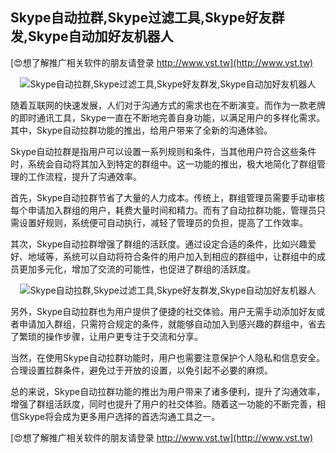 ## **Skype自动拉群,Skype过滤工具,Skype好友群发,Skype自动加好友机器人**

[😍想了解推广相关软件的朋友请登录 http://www.vst.tw](http://www.vst.tw)

 <center><img src="https://vst.tw/MP4/tuiguang/png/0.png" alt="Skype自动拉群,Skype过滤工具,Skype好友群发,Skype自动加好友机器人"></center>

随着互联网的快速发展，人们对于沟通方式的需求也在不断演变。而作为一款老牌的即时通讯工具，Skype一直在不断地完善自身功能，以满足用户的多样化需求。其中，Skype自动拉群功能的推出，给用户带来了全新的沟通体验。

Skype自动拉群是指用户可以设置一系列规则和条件，当其他用户符合这些条件时，系统会自动将其加入到特定的群组中。这一功能的推出，极大地简化了群组管理的工作流程，提升了沟通效率。

首先，Skype自动拉群节省了大量的人力成本。传统上，群组管理员需要手动审核每个申请加入群组的用户，耗费大量时间和精力。而有了自动拉群功能，管理员只需设置好规则，系统便可自动执行，减轻了管理员的负担，提高了工作效率。

其次，Skype自动拉群增强了群组的活跃度。通过设定合适的条件，比如兴趣爱好、地域等，系统可以自动将符合条件的用户加入到相应的群组中，让群组中的成员更加多元化，增加了交流的可能性，也促进了群组的活跃度。

 <center><img src="https://vst.tw/MP4/tuiguang/png/6.png" alt="Skype自动拉群,Skype过滤工具,Skype好友群发,Skype自动加好友机器人"></center>

另外，Skype自动拉群也为用户提供了便捷的社交体验。用户无需手动添加好友或者申请加入群组，只需符合规定的条件，就能够自动加入到感兴趣的群组中，省去了繁琐的操作步骤，让用户更专注于交流和分享。

当然，在使用Skype自动拉群功能时，用户也需要注意保护个人隐私和信息安全。合理设置拉群条件，避免过于开放的设置，以免引起不必要的麻烦。

总的来说，Skype自动拉群功能的推出为用户带来了诸多便利，提升了沟通效率，增强了群组活跃度，同时也提升了用户的社交体验。随着这一功能的不断完善，相信Skype将会成为更多用户选择的首选沟通工具之一。

[😍想了解推广相关软件的朋友请登录 http://www.vst.tw](http://www.vst.tw)



